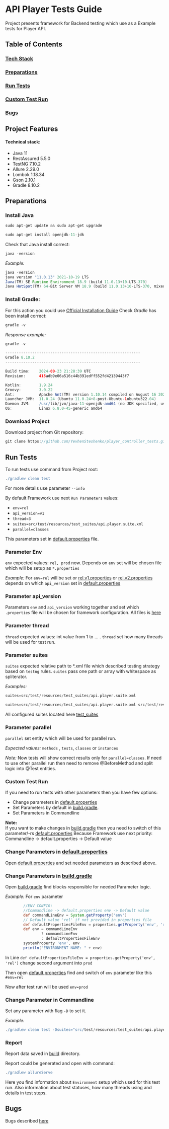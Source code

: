 # API Player Tests Guide

Project presents framework for Backend testing which use as a Example tests for Player API. 

## Table of Contents


### [Tech Stack](#tech-stack)
### [Preparations](#preparations)
### [Run Tests](#run-tests)
### [Custom Test Run](#custom-test-run)
### [Bugs](#bugs)

## Project Features
#### Technical stack:
* Java 11
* RestAssured 5.5.0
* TestNG 7.10.2
* Allure 2.29.0
* Lombok 1.18.34
* Gson 2.10.1
* Gradle 8.10.2



## Preparations
### Install Java

```groovy
sudo apt-get update && sudo apt-get upgrade
```
```groovy
sudo apt-get install openjdk-11-jdk
```
Check that Java install correct:
```groovy
java -version
```
*Example:*
```groovy
java -version
java version "11.0.13" 2021-10-19 LTS
Java(TM) SE Runtime Environment 18.9 (build 11.0.13+10-LTS-370)
Java HotSpot(TM) 64-Bit Server VM 18.9 (build 11.0.13+10-LTS-370, mixed mode)
```
### Install Gradle:
For this action you could use [Official Installation Guide](https://gradle.org/install/)
Check *Gradle* has been install correct:
```groovy
gradle -v
```
*Response example:*
```groovy
gradle -v

------------------------------------------------------------
Gradle 8.10.2
------------------------------------------------------------

Build time:    2024-09-23 21:28:39 UTC
Revision:      415adb9e06a516c44b391edff552fd42139443f7

Kotlin:        1.9.24
Groovy:        3.0.22
Ant:           Apache Ant(TM) version 1.10.14 compiled on August 16 2023
Launcher JVM:  11.0.24 (Ubuntu 11.0.24+8-post-Ubuntu-1ubuntu322.04)
Daemon JVM:    /usr/lib/jvm/java-11-openjdk-amd64 (no JDK specified, using current Java home)
OS:            Linux 6.8.0-45-generic amd64
```



### Download Project
Download project from Git repository:
```groovy
git clone https://github.com/YevhenSteshenko/player_controller_tests.git
```


## Run Tests
To run tests use command from Project root:
```groovy
./gradlew clean test
```
For more details use parameter `--info`

By default Framework use next `Run Parameters` values:
* `env=rel` 
* `api_version=v1`
* `thread=3`
* `suites=src/test/resources/test_suites/api.player.suite.xml`
* `parallel=classes`

This parameters set in [default.properties](./src/test/resources/default.properties) file.

### Parameter Env
`env` expected values: `rel, prod` now. Depends on `env` set will be chosen file which will be setup as `*.properties`

*Example:*
For `env=rel` will be set or [rel.v1.properties](./src/test/resources/rel.v1.properties) or [rel.v2.properties](./src/test/resources/rel.v2.properties)
depends on which `api_version` set in [default.properties](./src/test/resources/default.properties)

### Parameter api_version
Parameters `env` and `api_version` working together and set which `.properties` file will be chosen for framework configuration. All files is [here](./src/test/resources)

### Parameter thread
`thread` expected values: int value from 1 to ... . `thread` set how many threads will be used for test run.

### Parameter suites
`suites` expected relative path to *.xml file which described testing strategy based on `testng` rules. `suites` pass one path or array with whitespace as spliterator.

*Examples:*
```groovy
suites=src/test/resources/test_suites/api.player.suite.xml
```
```groovy
suites=src/test/resources/test_suites/api.player.suite.xml src/test/resources/test_suites/api.player.create.suite.xml
```
All configured suites located here [test_suites](./src/test/resources/test_suites)

### Parameter parallel
`parallel` set entity which will be used for parallel run. 

*Expected values:*
`methods` , `tests`, `classes` or `instances`

*Note:*
Now tests will show correct results only for `parallel=classes`. If need to use other parallel run then need to remove @BeforeMethod and split logic into @Test entities.

### Custom Test Run 

If you need to run tests with other parameters then you have few options:
* Change parameters in [default.properties](./src/test/resources/default.properties)
* Set Parameters by default in [build.gradle](./build.gradle). 
* Set Parameters in Commandline

 **Note:**  
 If you want to make changes in [build.gradle](./build.gradle) then you need to switch of this parameter/-rs [default.properties](./src/test/resources/default.properties)
Because Framework use next priority: Commandline -> default.properties -> Default value

### Change Parameters in [default.properties](./src/test/resources/default.properties)
Open [default.properties](./src/test/resources/default.properties) and set needed parameters as described above.

### Change Parameters in [build.gradle](./build.gradle)
Open [build.gradle](./build.gradle) find blocks responsible for needed Parameter logic.

*Example:*
For `env` parameter
```groovy
        //ENV CONFIG:
        //Commandline -> default.properties env -> Default value
        def commandLineEnv = System.getProperty('env')
        // Default value 'rel' if not provided in properties file
        def defaultPropertiesFileEnv = properties.getProperty('env', 'rel')
        def env = commandLineEnv
                ? commandLineEnv
                : defaultPropertiesFileEnv
        systemProperty 'env', env
        println("ENVIRONMENT NAME: " + env)
```
In Line `def defaultPropertiesFileEnv = properties.getProperty('env', 'rel')`
change second argument into `prod`

Then open [default.properties](./src/test/resources/default.properties) find and switch of `env` parameter like this `#env=rel`

Now after test run will be used `env=prod`

### Change Parameter in Commandline
Set any parameter with flag `-D` to set it.

*Example:*
```groovy
./gradlew clean test -Dsuites="src/test/resources/test_suites/api.player.create.suite.xml src/test/resources/test_suites/api.player.suite.xml" -Dthread=5 -Denv=rel -Dapi_version=v1 -Dparallel=classes --info
```
### Report
Report data saved in [build](./build) directory.

Report could be generated and open with command:
```groovy
./gradlew allureServe
```
Here you find information about `Environment` setup which used for this test run. Also information about test statuses, how many threads using and details in test steps.

## Bugs
Bugs described [here](./Bugs)
